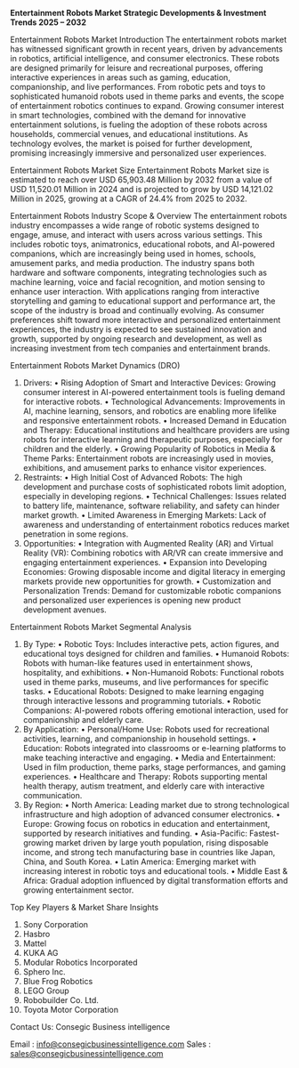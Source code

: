 **Entertainment Robots Market Strategic Developments & Investment Trends 2025 – 2032**
 
Entertainment Robots Market
Introduction 
The entertainment robots market has witnessed significant growth in recent years, driven by advancements in robotics, artificial intelligence, and consumer electronics. These robots are designed primarily for leisure and recreational purposes, offering interactive experiences in areas such as gaming, education, companionship, and live performances. From robotic pets and toys to sophisticated humanoid robots used in theme parks and events, the scope of entertainment robotics continues to expand. Growing consumer interest in smart technologies, combined with the demand for innovative entertainment solutions, is fueling the adoption of these robots across households, commercial venues, and educational institutions. As technology evolves, the market is poised for further development, promising increasingly immersive and personalized user experiences.

Entertainment Robots Market Size 
Entertainment Robots Market size is estimated to reach over USD 65,903.48 Million by 2032 from a value of USD 11,520.01 Million in 2024 and is projected to grow by USD 14,121.02 Million in 2025, growing at a CAGR of 24.4% from 2025 to 2032.

Entertainment Robots Industry Scope & Overview
The entertainment robots industry encompasses a wide range of robotic systems designed to engage, amuse, and interact with users across various settings. This includes robotic toys, animatronics, educational robots, and AI-powered companions, which are increasingly being used in homes, schools, amusement parks, and media production. The industry spans both hardware and software components, integrating technologies such as machine learning, voice and facial recognition, and motion sensing to enhance user interaction. With applications ranging from interactive storytelling and gaming to educational support and performance art, the scope of the industry is broad and continually evolving. As consumer preferences shift toward more interactive and personalized entertainment experiences, the industry is expected to see sustained innovation and growth, supported by ongoing research and development, as well as increasing investment from tech companies and entertainment brands.

Entertainment Robots Market Dynamics (DRO)
1. Drivers:
•	Rising Adoption of Smart and Interactive Devices: Growing consumer interest in AI-powered entertainment tools is fueling demand for interactive robots.
•	Technological Advancements: Improvements in AI, machine learning, sensors, and robotics are enabling more lifelike and responsive entertainment robots.
•	Increased Demand in Education and Therapy: Educational institutions and healthcare providers are using robots for interactive learning and therapeutic purposes, especially for children and the elderly.
•	Growing Popularity of Robotics in Media & Theme Parks: Entertainment robots are increasingly used in movies, exhibitions, and amusement parks to enhance visitor experiences.
2. Restraints:
•	High Initial Cost of Advanced Robots: The high development and purchase costs of sophisticated robots limit adoption, especially in developing regions.
•	Technical Challenges: Issues related to battery life, maintenance, software reliability, and safety can hinder market growth.
•	Limited Awareness in Emerging Markets: Lack of awareness and understanding of entertainment robotics reduces market penetration in some regions.
3. Opportunities:
•	Integration with Augmented Reality (AR) and Virtual Reality (VR): Combining robotics with AR/VR can create immersive and engaging entertainment experiences.
•	Expansion into Developing Economies: Growing disposable income and digital literacy in emerging markets provide new opportunities for growth.
•	Customization and Personalization Trends: Demand for customizable robotic companions and personalized user experiences is opening new product development avenues.

Entertainment Robots Market Segmental Analysis
1. By Type:
•	Robotic Toys: Includes interactive pets, action figures, and educational toys designed for children and families.
•	Humanoid Robots: Robots with human-like features used in entertainment shows, hospitality, and exhibitions.
•	Non-Humanoid Robots: Functional robots used in theme parks, museums, and live performances for specific tasks.
•	Educational Robots: Designed to make learning engaging through interactive lessons and programming tutorials.
•	Robotic Companions: AI-powered robots offering emotional interaction, used for companionship and elderly care.
2. By Application:
•	Personal/Home Use: Robots used for recreational activities, learning, and companionship in household settings.
•	Education: Robots integrated into classrooms or e-learning platforms to make teaching interactive and engaging.
•	Media and Entertainment: Used in film production, theme parks, stage performances, and gaming experiences.
•	Healthcare and Therapy: Robots supporting mental health therapy, autism treatment, and elderly care with interactive communication.
3. By Region:
•	North America: Leading market due to strong technological infrastructure and high adoption of advanced consumer electronics.
•	Europe: Growing focus on robotics in education and entertainment, supported by research initiatives and funding.
•	Asia-Pacific: Fastest-growing market driven by large youth population, rising disposable income, and strong tech manufacturing base in countries like Japan, China, and South Korea.
•	Latin America: Emerging market with increasing interest in robotic toys and educational tools.
•	Middle East & Africa: Gradual adoption influenced by digital transformation efforts and growing entertainment sector.

Top Key Players & Market Share Insights
1.	Sony Corporation
2.	Hasbro
3.	Mattel
4.	KUKA AG
5.	Modular Robotics Incorporated
6.	Sphero Inc.
7.	Blue Frog Robotics
8.	LEGO Group
9.	Robobuilder Co. Ltd.
10.	Toyota Motor Corporation

Contact Us:
Consegic Business intelligence 

Email :   info@consegicbusinessintelligence.com
           Sales :  sales@consegicbusinessintelligence.com

